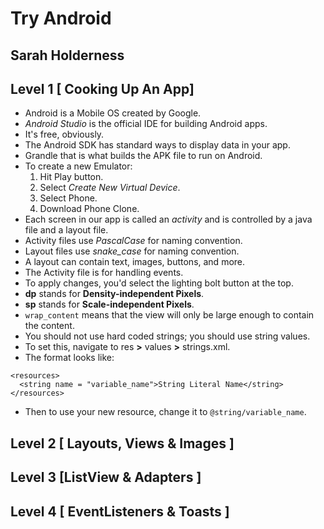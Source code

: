 # Try Android
## Sarah Holderness

## Level 1 [ Cooking Up An App]
- Android is a Mobile OS created by Google.
- *Android Studio* is the official IDE for building Android apps.
- It's free, obviously.
- The Android SDK has standard ways to display data in your app.
- Grandle that is what builds the APK file to run on Android.
- To create a new Emulator:
  1. Hit Play button.
  2. Select *Create New Virtual Device*.
  3. Select Phone.
  4. Download Phone Clone.
- Each screen in our app is called an *activity* and is controlled by a java file and a layout file.
- Activity files use *PascalCase* for naming convention.
- Layout files use *snake_case* for naming convention.
- A layout can contain text, images, buttons, and more.
- The Activity file is for handling events.
- To apply changes, you'd select the lighting bolt button at the top.
- **dp** stands for **Density-independent Pixels**.
- **sp** stands for **Scale-independent Pixels**.
- `wrap_content` means that the view will only be large enough to contain the content.
- You should not use hard coded strings; you should use string values.
- To set this, navigate to res **>** values **>** strings.xml.
- The format looks like:
```
<resources>
  <string name = "variable_name">String Literal Name</string>
</resources>
```
- Then to use your new resource, change it to `@string/variable_name`.

## Level 2 [ Layouts, Views & Images ]

## Level 3 [ListView & Adapters ]

## Level 4 [ EventListeners & Toasts ]
